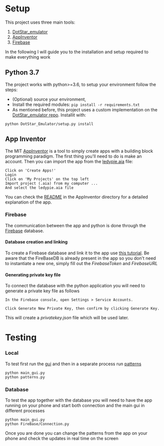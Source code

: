 # Setup
This project uses three main tools:
1. [DotStar_emulator](https://github.com/chrisrossx/DotStar_Emulator)
2. [AppInventor](http://appinventor.mit.edu/)
3. [Firebase](https://console.firebase.google.com/)

In the following I will guide you to the installation and setup required to make everything work

## Python 3.7
The project works with python>=3.6, to setup your environment follow the steps:
- (Optional) source your environment, 
- Install the required modules: `pip install -r requirements.txt `
- As mentioned before, this project uses a custom implementation on the [DotStar_emulator repo](https://github.com/chrisrossx/DotStar_Emulator). Installit with:
```
python DotStar_Emulator/setup.py install
```

## App Inventor
The MIT [AppInventor](http://appinventor.mit.edu/) is a tool to simply create apps with a building block programming paradigm. 
The first thing you'll need to do is make an account.
Then you can import the app from the [ledypie.aia](AppInventor/ledypie.aia) file:
```
Click on 'Create Apps!'
Login
Click on 'My Projects' on the top left 
Import project (.aia) from my computer ...
And select the ledypie.aia file
```
You can check the [README](AppInventor/README.md) in the AppInventor directory for a detailed explanation of the app.

### Firebase
The communication between the app and python is done through the [Firebase](https://console.firebase.google.com/) database.

#### Database creation and linking 
To create a Firebase database and link it to the app use [this tutorial](https://rominirani.com/tutorial-mit-app-inventor-firebase-4be95051c325).
Be aware that the FireBaseDB is already present in the app so you don't need to instantiate a new one, simply fill out the _FirebaseToken_ and _FirebaseURL_

#### Generating private key file
To connect the database with the python application you will need to generate a private key file as follows
```
In the Firebase console, open Settings > Service Accounts.

Click Generate New Private Key, then confirm by clicking Generate Key.
```
This will create a _privatekey.json_ file which will be used later.

# Testing
### Local 
To test first run the [gui](src/main_gui.py) and then in a separate process run [patterns](src/test.py)
```
python main_gui.py
python patterns.py
```

### Database
To test the app together with the database you will need to have the app running on your phone and start both connection and the main gui in different processes
```
python main_gui.py
python FireBase/Connection.py
```
Once you are done you can change the patterns from the app on your phone and check the updates in real time on the screen